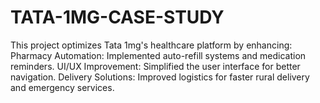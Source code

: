 # TATA-1MG-CASE-STUDY
This project optimizes Tata 1mg's healthcare platform by enhancing:  Pharmacy Automation: Implemented auto-refill systems and medication reminders. UI/UX Improvement: Simplified the user interface for better navigation. Delivery Solutions: Improved logistics for faster rural delivery and emergency services.
